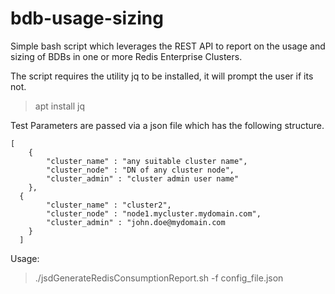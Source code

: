 # bdb-usage-sizing
Simple bash script which leverages the REST API  to report on the usage and sizing of BDBs in one or more Redis Enterprise Clusters.

The script requires the utility jq to be installed, it will prompt the user if its not.
>apt install jq

Test Parameters are passed via a json file which has the following structure.


   
  	[
     	{
     		"cluster_name" : "any suitable cluster name",
     		"cluster_node" : "DN of any cluster node",
     		"cluster_admin" : "cluster admin user name"		
     	}, 
      {
     		"cluster_name" : "cluster2",
     		"cluster_node" : "node1.mycluster.mydomain.com",
     		"cluster_admin" : "john.doe@mydomain.com  		
     	}
      ]
 


Usage:

>./jsdGenerateRedisConsumptionReport.sh -f config_file.json
